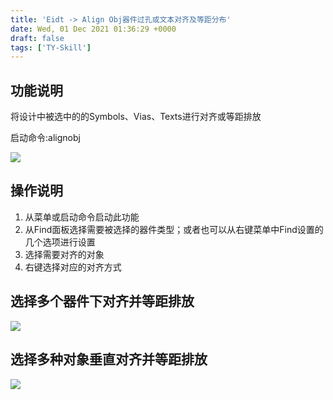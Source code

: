 ```yaml
---
title: 'Eidt -> Align Obj器件过孔或文本对齐及等距分布'
date: Wed, 01 Dec 2021 01:36:29 +0000
draft: false
tags: ['TY-Skill']
---
```


功能说明
----

将设计中被选中的的Symbols、Vias、Texts进行对齐或等距排放

启动命令:alignobj

![](https://a1024.synology.me:222/images/blog2022/Align%20Obj.png)

操作说明
----

1.  从菜单或启动命令启动此功能
2.  从Find面板选择需要被选择的器件类型；或者也可以从右键菜单中Find设置的几个选项进行设置
3.  选择需要对齐的对象
4.  右键选择对应的对齐方式

选择多个器件下对齐并等距排放
--------------

![](https://a1024.synology.me:222/images/blog2022/alignobjV.gif)

选择多种对象垂直对齐并等距排放
---------------

![](https://a1024.synology.me:222/images/blog2022/alignobjH.gif)